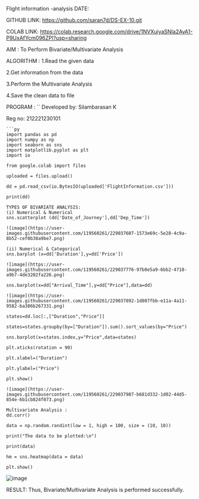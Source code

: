 Flight information -analysis
DATE:

GITHUB LINK: https://github.com/saran7d/DS-EX-10.git

COLAB LINK: https://colab.research.google.com/drive/1NVXuiyaSNIa2AyA1-P9UxAfYcm096ZPl?usp=sharing

AIM :
To Perform Bivariate/Multivariate Analysis

ALGORITHM :
1.Read the given data

2.Get information from the data

3.Perform the Multivariate Analysis

4.Save the clean data to file

PROGRAM :
``
Developed by: Silambarasan K

Reg no: 212221230101
```
```py
import pandas as pd
import numpy as np
import seaborn as sns
import matplotlib.pyplot as plt
import io

from google.colab import files

uploaded = files.upload()

dd = pd.read_csv(io.BytesIO(uploaded['FlightInformation.csv']))

print(dd)

TYPES OF BIVARIATE ANALYSIS:
(i) Numerical & Numerical
sns.scatterplot (dd['Date_of_Journey'],dd['Dep_Time'])

![image](https://user-images.githubusercontent.com/119560261/229037607-1573e69c-5e28-4c9a-8b52-cef0b38a9be7.png)

(ii) Numerical & Categorical
sns.barplot (x=dd['Duration'],y=dd['Price'])

![image](https://user-images.githubusercontent.com/119560261/229037776-97b0e5a9-6bb2-4718-a9b7-4de3202fa226.png)

sns.barplot(x=dd["Arrival_Time"],y=dd["Price"],data=dd)

![image](https://user-images.githubusercontent.com/119560261/229037892-1d807fbb-e11a-4a11-9582-ba386b267331.png)

states=dd.loc[:,["Duration","Price"]]

states=states.groupby(by=["Duration"]).sum().sort_values(by="Price")

sns.barplot(x=states.index,y="Price",data=states)

plt.xticks(rotation = 90)

plt.xlabel=("Duration")

plt.ylabel=("Price")

plt.show()

![image](https://user-images.githubusercontent.com/119560261/229037987-b681d332-1d02-44d5-854e-6b1cb824f073.png)

Multivariate Analysis :
dd.corr()

data = np.random.randint(low = 1, high = 100, size = (10, 10))

print("The data to be plotted:\n")

print(data)

hm = sns.heatmap(data = data)

plt.show()
```
![image](https://user-images.githubusercontent.com/119560261/229038165-2ce3fc02-0ba4-4e37-a3b6-14f0c16b9bf8.png)

RESULT:
Thus, Bivariate/Multivariate Analysis is performed successfully.
